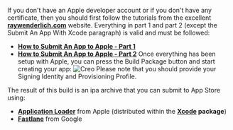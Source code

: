 If you don't have an Apple developer account or if you don't have any certificate, then you should first follow the tutorials from the excellent **[raywenderlich.com](https://raywenderlich.com)** website. Everything in part 1 and part 2 (except the Submit An App With Xcode paragraph) is valid and must be followed:
* **[How to Submit An App to Apple - Part 1](https://www.raywenderlich.com/184709/submit-app-apple-no-account-app-store-part-1)**
* **[How to Submit An App to Apple - Part 2](https://www.raywenderlich.com/184825/submit-app-apple-no-account-app-store-part-2)**
Once everything has been setup with Apple, you can press the Build Package button and start creating your app:
![Creo](images/creo_submit_your_app_1.png)
Please note that you should provide your Signing Identity and Provisioning Profile.

The result of this build is an ipa archive that you can submit to App Store using:
* **[Application Loader](https://help.apple.com/itc/apploader/)** from Apple (distributed within the **[Xcode](https://developer.apple.com/xcode/) package**)
* **[Fastlane](https://docs.fastlane.tools/getting-started/ios/appstore-deployment/)** from Google
